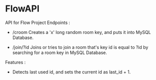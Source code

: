 # FlowAPI
 API for Flow Project
 Endpoints :

 - /croom
   Creates a 'x' long random room key, and puts it into MySQL Database.

 - /join/?id
   Joins or tries to join a room that's key id is equal to ?id by searching for a room key in MySQL Database.

 Features :

 - Detects last used id, and sets the current id as last_id + 1.
